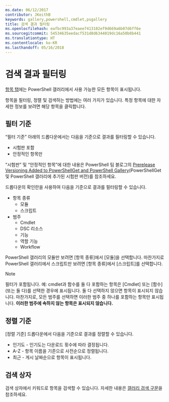 ```yaml
---
ms.date: 06/12/2017
contributor: JKeithB
keywords: gallery,powershell,cmdlet,psgallery
title: 검색 결과 필터링
ms.openlocfilehash: eafbc993a37eaee7413102ef9d669a6b07d6ff6e
ms.sourcegitcommit: 54534635eedacf531d8d6344019dc16a50b8b441
ms.translationtype: HT
ms.contentlocale: ko-KR
ms.lasthandoff: 05/16/2018
---
```

# <a name="filtering-search-results"></a>검색 결과 필터링

[항목 탭](https://www.powershellgallery.com/items)에는 PowerShell 갤러리에서 사용 가능한 모든 항목이 표시됩니다.

항목을 필터링, 정렬 및 검색하는 방법에는 여러 가지가 있습니다.
특정 항목에 대한 자세한 정보를 보려면 해당 항목을 클릭합니다.

## <a name="filter-by"></a>필터 기준

“필터 기준” 아래의 드롭다운에서는 다음을 기준으로 결과를 필터링할 수 있습니다.
- 시험판 포함
- 안정적인 항목만

“시험판” 및 “안정적인 항목”에 대한 내용은 PowerShell 팀 블로그의 [Prerelease Versioning Added to PowerShellGet and PowerShell Gallery](https://blogs.msdn.microsoft.com/powershell/2017/12/05/prerelease-versioning-added-to-powershellget-and-powershell-gallery/)(PowerShellGet 및 PowerShell 갤러리에 추가된 시험판 버전)를 참조하세요.

드롭다운의 확인란을 사용하여 다음을 기준으로 결과를 필터링할 수 있습니다.
- 항목 종류
  - 모듈
  - 스크립트
- 범주
  - Cmdlet
  - DSC 리소스
  - 기능
  - 역할 기능
  - Workflow

PowerShell 갤러리의 모듈만 보려면 [항목 종류]에서 [모듈]을 선택합니다.
마찬가지로 PowerShell 갤러리에서 스크립트만 보려면 [항목 종류]에서 [스크립트]를 선택합니다.

> [!NOTE]
> 필터가 포함됩니다.
> 예: cmdlet과 함수를 둘 다 포함하는 항목은 [Cmdlet] 또는 [함수] \(또는 둘 다)를 선택한 경우에 표시됩니다.
> 둘 다 선택하지 않으면 항목이 표시되지 않습니다.
> 마찬가지로, 모든 범주를 선택하면 이러한 범주 중 하나를 포함하는 항목만 표시됩니다.
> **이러한 범주에 속하지 않는 항목은 표시되지 않습니다.**

## <a name="sort-by"></a>정렬 기준

[정렬 기준] 드롭다운에서 다음을 기준으로 결과를 정렬할 수 있습니다.
- 인기도 - 인기도는 다운로드 횟수에 따라 결정됩니다.
- A-Z - 항목 이름을 기준으로 사전순으로 정렬됩니다.
- 최근 - 게시 날짜순으로 항목이 표시됩니다.

## <a name="search-box"></a>검색 상자

검색 상자에서 키워드로 항목을 검색할 수 있습니다.
자세한 내용은 [갤러리 검색 구문](search-syntax.md)을 참조하세요.